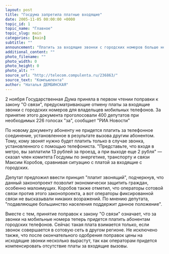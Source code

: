 ```yaml
---
layout: post
title: "Госдума запретила платные входящие"
date: 2005-11-05 00:00:00 +0000
topic_id: 1
topic_name: "Главное"
topic_slug: main
categories: [main]
subtitle: ""
announcement: "Платить за входящие звонки с городских номеров больше не придется. В государственной Думе решили разобраться со сложившейся ситуацией правил оплаты мобильной связи, которые многие считают несправедливыми."
additional_content: ""
photo_filename: ""
photo_width: 0
photo_height: 0
photo_alt: ""
source_url: "http://telecom.compulenta.ru/236863/"
source_text: "Компьюлента"
author: "Наталья ДЕМБИНСКАЯ"
---
```

2 ноября Государственная Дума приняла в первом чтении поправки к закону "О связи", предусматривающие отмену платы за входящие звонки с городских номеров для владельцев мобильных телефонов. За принятие этого документа проголосовали 400 депутатов при необходимых 226 голосах "за", сообщает "РИА Новости"

По новому документу абоненту не придется платить за телефонное соединение, установленное в результате вызова другим абонентом. Тому, кому звонят нужно будет платить только в случае звонка, установленного с помощью телефониста. "Представьте, что входя в метро, вы заплатили 13 рублей за проезд, а при выходе еще 2 рубля" &mdash; сказал член комитета Госдумы по энергетике, транспорту и связи Максим Коробов, сравнивая ситуацию с платой за входящие с городских.

Депутат предложил ввести принцип "платит звонящий", подчеркнув, что данный законопроект позволит экономически защитить граждан, особенно малоимущих. Коробов также отметил, что операторы сотовой связи против этого законопроекта, а вот операторы фиксированной связи не высказывали никаких возражений. По мнению депутата, "подавляющее большинство населения поддержит данное положение".

Вместе с тем, принятие поправок к закону "О связи" означает, что за звонки на мобильные номера теперь придется платить абонентам городских телефонов. Сейчас такая плата взимается только, если звонок совершается в сотовую сеть в другом регионе. Не исключено также, что после окончательного одобрения поправок цены на исходящие звонки несколько вырастут, так как операторам придется компенсировать отсутствие платы за входящие вызовы.
